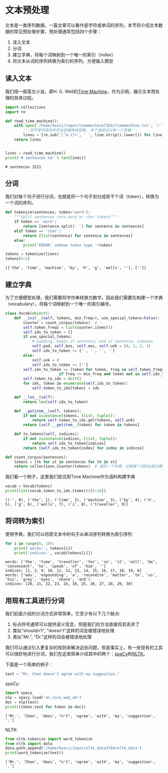 # 文本预处理


文本是一类序列数据，一篇文章可以看作是字符或单词的序列，本节将介绍文本数据的常见预处理步骤，预处理通常包括四个步骤：

1. 读入文本
2. 分词
3. 建立字典，将每个词映射到一个唯一的索引（index）
4. 将文本从词的序列转换为索引的序列，方便输入模型

## 读入文本

我们用一部英文小说，即H. G. Well的[Time Machine](http://www.gutenberg.org/ebooks/35)，作为示例，展示文本预处理的具体过程。


```python
import collections
import re

def read_time_machine():
    with open('/home/kesci/input/timemachine7163/timemachine.txt', 'r') as f:
        '''将不是字母的字符全部替换成空格, 多个连续也只有一个空格'''
        lines = [re.sub('[^a-z]+', ' ', line.strip().lower()) for line in f]
    return lines


lines = read_time_machine()
print('# sentences %d' % len(lines))
```

    # sentences 3221
    

## 分词

我们对每个句子进行分词，也就是将一个句子划分成若干个词（token），转换为一个词的序列。


```python
def tokenize(sentences, token='word'):
    """Split sentences into word or char tokens"""
    if token == 'word':
        return [sentence.split(' ') for sentence in sentences]
    elif token == 'char':
        return [list(sentence) for sentence in sentences]
    else:
        print('ERROR: unkown token type '+token)

tokens = tokenize(lines)
tokens[0:2]
```




    [['the', 'time', 'machine', 'by', 'h', 'g', 'wells', ''], ['']]



## 建立字典

为了方便模型处理，我们需要将字符串转换为数字。因此我们需要先构建一个字典（vocabulary），将每个词映射到一个唯一的索引编号。


```python
class Vocab(object):
    def __init__(self, tokens, min_freq=0, use_special_tokens=False):
        counter = count_corpus(tokens)  # : 
        self.token_freqs = list(counter.items())
        self.idx_to_token = []
        if use_special_tokens:
            # padding, begin of sentence, end of sentence, unknown
            self.pad, self.bos, self.eos, self.unk = (0, 1, 2, 3)
            self.idx_to_token += ['', '', '', '']
        else:
            self.unk = 0
            self.idx_to_token += ['']
        self.idx_to_token += [token for token, freq in self.token_freqs
                        if freq >= min_freq and token not in self.idx_to_token]
        self.token_to_idx = dict()
        for idx, token in enumerate(self.idx_to_token):
            self.token_to_idx[token] = idx

    def __len__(self):
        return len(self.idx_to_token)

    def __getitem__(self, tokens):
        if not isinstance(tokens, (list, tuple)):
            return self.token_to_idx.get(tokens, self.unk)
        return [self.__getitem__(token) for token in tokens]

    def to_tokens(self, indices):
        if not isinstance(indices, (list, tuple)):
            return self.idx_to_token[indices]
        return [self.idx_to_token[index] for index in indices]

def count_corpus(sentences):
    tokens = [tk for st in sentences for tk in st]
    return collections.Counter(tokens)  # 返回一个字典，记录每个词的出现次数
```

我们看一个例子，这里我们尝试用Time Machine作为语料构建字典


```python
vocab = Vocab(tokens)
print(list(vocab.token_to_idx.items())[0:10])
```

    [('', 0), ('the', 1), ('time', 2), ('machine', 3), ('by', 4), ('h', 5), ('g', 6), ('wells', 7), ('i', 8), ('traveller', 9)]
    

## 将词转为索引

使用字典，我们可以将原文本中的句子从单词序列转换为索引序列


```python
for i in range(8, 10):
    print('words:', tokens[i])
    print('indices:', vocab[tokens[i]])
```

    words: ['the', 'time', 'traveller', 'for', 'so', 'it', 'will', 'be', 'convenient', 'to', 'speak', 'of', 'him', '']
    indices: [1, 2, 9, 10, 11, 12, 13, 14, 15, 16, 17, 18, 19, 0]
    words: ['was', 'expounding', 'a', 'recondite', 'matter', 'to', 'us', 'his', 'grey', 'eyes', 'shone', 'and']
    indices: [20, 21, 22, 23, 24, 16, 25, 26, 27, 28, 29, 30]
    

## 用现有工具进行分词

我们前面介绍的分词方式非常简单，它至少有以下几个缺点:

1. 标点符号通常可以提供语义信息，但是我们的方法直接将其丢弃了
2. 类似“shouldn't", "doesn't"这样的词会被错误地处理
3. 类似"Mr.", "Dr."这样的词会被错误地处理

我们可以通过引入更复杂的规则来解决这些问题，但是事实上，有一些现有的工具可以很好地进行分词，我们在这里简单介绍其中的两个：[spaCy](https://spacy.io/)和[NLTK](https://www.nltk.org/)。

下面是一个简单的例子：


```python
text = "Mr. Chen doesn't agree with my suggestion."
```

spaCy:


```python
import spacy
nlp = spacy.load('en_core_web_sm')
doc = nlp(text)
print([token.text for token in doc])
```

    ['Mr.', 'Chen', 'does', "n't", 'agree', 'with', 'my', 'suggestion', '.']
    

NLTK:


```python
from nltk.tokenize import word_tokenize
from nltk import data
data.path.append('/home/kesci/input/nltk_data3784/nltk_data')
print(word_tokenize(text))
```

    ['Mr.', 'Chen', 'does', "n't", 'agree', 'with', 'my', 'suggestion', '.']
    
